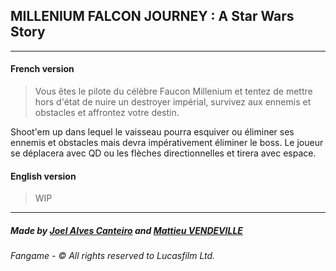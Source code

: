 ## MILLENIUM FALCON JOURNEY : A Star Wars Story

----------

#### __French version__

> Vous êtes le pilote du célèbre Faucon Millenium et tentez de mettre hors d'état de nuire un destroyer impérial, survivez aux ennemis et obstacles et affrontez votre destin.
> 
Shoot'em up dans lequel le vaisseau pourra esquiver ou éliminer ses ennemis et obstacles mais devra impérativement éliminer le boss. Le joueur se déplacera avec QD ou les flèches directionnelles et tirera avec espace. 

#### __English version__

> WIP


----------

##### Made by **[Joel Alves Canteiro](https://github.com/https://github.com/JoelAlvesCanteiro/)** and **[Mattieu VENDEVILLE](https://github.com/https://github.com/Kyotsuke/)**

###### Fangame - © All rights reserved to Lucasfilm Ltd.